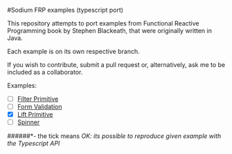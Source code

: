 #Sodium FRP examples (typescript port)

This repository attempts to port examples from Functional Reactive Programming book by Stephen Blackeath, that were originally written in Java. 

Each example is on its own respective branch.

If you wish to contribute, submit a pull request or, alternatively, ask me to be included as a collaborator.

Examples:

- [ ] [Filter Primitive](https://github.com/graforlock/sodium-typescript-examples/tree/filter-primitive)
- [ ] [Form Validation](https://github.com/graforlock/sodium-typescript-examples/tree/form-validation)
- [x] [Lift Primitive](https://github.com/graforlock/sodium-typescript-examples/tree/lift-primitive)
- [ ] [Spinner](https://github.com/graforlock/sodium-typescript-examples/tree/spinner)

######*- the tick means _OK: its possible to reproduce given example with the Typescript API_
